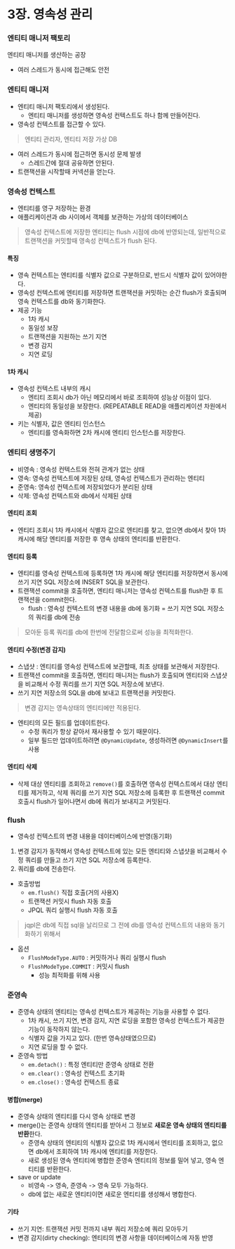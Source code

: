 # 3장. 영속성 관리

### 엔티티 매니저 팩토리
엔티티 매니저를 생산하는 공장
- 여러 스레드가 동시에 접근해도 안전
### 엔티티 매니저
- 엔티티 매니저 팩토리에서 생성된다.
    - 엔티티 매니저를 생성하면 영속성 컨텍스트도 하나 함께 만들어진다.
- 영속성 컨텍스트를 접근할 수 있다.
>  엔티티 관리자, 엔티티 저장 가상 DB
- 여러 스레드가 동시에 접근하면 동시성 문제 발생
    - 스레드간에 절대 공유하면 안된다.
- 트랜잭션을 시작할때 커넥션을 얻는다.

### 영속성 컨텍스트
- 엔티티를 영구 저장하는 환경
- 애플리케이션과 db 사이에서 객체를 보관하는 가상의 데이터베이스
> 영속성 컨텍스트에 저장한 엔티티는 flush 시점에 db에 반영되는데, 일반적으로 트랜잭션을 커밋할때 영속성 컨텍스트가 flush 된다.

#### 특징
- 영속 컨텍스트는 엔티티를 식별자 값으로 구분하므로, 반드시 식별자 값이 있어야한다.
- 영속성 컨텍스트에 엔티티를 저장하면 트랜잭션을 커밋하는 순간 flush가 호출되며 영속 컨텍스트를 db와 동기화한다.
- 제공 기능
    - 1차 캐시
    - 동일성 보장
    - 트랜잭션을 지원하는 쓰기 지연
    - 변경 감지
    - 지연 로딩
#### 1차 캐시
- 영속성 컨텍스트 내부의 캐시
    - 엔티티 조회시 db가 아닌 메모리에서 바로 조회하여 성능상 이점이 있다.
    - 엔티티의 동일성을 보장한다. (REPEATABLE READ을 애플리케이션 차원에서 제공)
- 키는 식별자, 값은 엔티티 인스턴스
    - 엔티티를 영속화하면 2차 캐시에 엔티티 인스턴스를 저장한다.

### 엔티티 생명주기
- 비영속 : 영속성 컨텍스트와 전혀 관계가 없는 상태
- 영속: 영속성 컨텍스트에 저장된 상태, 영속성 컨텍스트가 관리하는 엔티티
- 준영속: 영속성 컨텍스트에 저장되었다가 분리된 상태
- 삭제: 영속성 컨텍스트와 db에서 삭제된 상태

#### 엔티티 조회
- 엔티티 조회시 1차 캐시에서 식별자 값으로 엔티티를 찾고, 없으면 db에서 찾아 1차 캐시에 해당 엔티티를 저장한 후 영속 상태의 엔티티를 반환한다.

#### 엔티티 등록
- 엔티티를 영속성 컨텍스트에 등록하면 1차 캐시에 해당 엔티티를 저장하면서 동시에 쓰기 지연 SQL 저장소에 INSERT SQL을 보관한다.
- 트랜잭션 commit을 호출하면, 엔티티 매니저는 영속성 컨텍스트를 flush한 후 트랜잭션을 commit한다.
    - flush : 영속성 컨텍스트의 변경 내용을 db에 동기화 = 쓰기 지연 SQL 저장소의 쿼리를 db에 전송
> 모아둔 등록 쿼리를 db에 한번에 전달함으로써 성능을 최적화한다.

#### 엔티티 수정(변경 감지)
- 스냅샷 : 엔티티를 영속성 컨텍스트에 보관할때, 최초 상태를 보관해서 저장한다.
- 트랜잭션 commit을 호출하면, 엔티티 매니저는 flush가 호출되며 엔티티와 스냅샷을 비교해서 수정 쿼리를 쓰기 지연 SQL 저장소에 보낸다.
- 쓰기 지연 저장소의 SQL을 db에 보내고 트랜잭션을 커밋한다.
> 변경 감지는 영속상태의 엔티티에만 적용된다.

- 엔티티의 모든 필드를 업데이트한다.
    - 수정 쿼리가 항상 같아서 재사용할 수 있기 때문이다.
    - 일부 필드만 업데이트하려면 `@DynamicUpdate`, 생성하려면 `@DynamicInsert`를 사용

#### 엔티티 삭제
- 삭제 대상 엔티티를 조회하고 `remove()`를 호출하면 영속성 컨텍스트에서 대상 엔티티를 제거하고, 삭제 쿼리를 쓰기 지연 SQL 저장소에 등록한 후 트랜잭션 commit 호출시 flush가 일어나면서 db에 쿼리가 보내지고 커밋된다.

### flush
- 영속성 컨텍스트의 변경 내용을 데이터베이스에 반영(동기화)
1. 변경 감지가 동작해서 영속성 컨텍스트에 있는 모든 엔티티와 스냅샷을 비교해서 수정 쿼리를 만들고 쓰기 지연 SQL 저장소에 등록한다.
2. 쿼리를 db에 전송한다.

- 호출방법
    - `em.flush()` 직접 호출(거의 사용X)
    - 트랜잭션 커밋시 flush 자동 호출
    - JPQL 쿼리 실행시 flush 자동 호출
> jqpl은 db에 직접 sql을 날리므로 그 전에 db를 영속성 컨텍스트의 내용와 동기화하기 위해서

- 옵션
    - `FlushModeType.AUTO` : 커밋하거나 쿼리 실행시 flush
    - `FlushModeType.COMMIT` : 커밋시 flush
        - 성능 최적화를 위해 사용

### 준영속
- 준영속 상태의 엔티티는 영속성 컨텍스트가 제공하는 기능을 사용할 수 없다.
    - 1차 캐시, 쓰기 지연, 변경 감지, 지연 로딩을 포함한 영속성 컨텍스트가 제공한 기능이 동작하지 않는다.
    - 식별자 값을 가지고 있다. (한번 영속상태였으므로)
    - 지연 로딩을 할 수 없다.
- 준영속 방법
    - `em.detach()` : 특정 엔티티만 준영속 상태로 전환
    - `em.clear()` : 영속성 컨텍스트 초기화
    - `em.close()` : 영속성 컨텍스트 종료

#### 병합(merge)
- 준영속 상태의 엔티티를 다시 영속 상태로 변경
- merge()는 준영속 상태의 엔티티를 받아서 그 정보로 **새로운 영속 상태의 엔티티를 반환**한다.
    - 준영속 상태의 엔티티의 식별자 값으로 1차 캐시에서 엔티티를 조회하고, 없으면 db에서 조회하여 1차 캐시에 엔티티를 저장한다.
    - 새로 생성된 영속 엔티티에 병합한 준영속 엔티티의 정보를 밀어 넣고, 영속 엔티티를 반환한다.
- save or update
    - 비영속 -> 영속, 준영속 -> 영속 모두 가능하다.
    - db에 없는 새로운 엔티티이면 새로운 엔티티를 생성해서 병합한다.

#### 기타
- 쓰기 지연: 트랜잭션 커밋 전까지 내부 쿼리 저장소에 쿼리 모아두기
- 변경 감지(dirty checking): 엔티티의 변경 사항을 데이터베이스에 자동 반영

